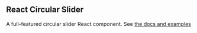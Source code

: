 ## React Circular Slider

A full-featured circular slider React component. See [the docs and examples](https://example.com)